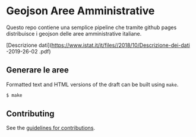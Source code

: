 # Geojson Aree Amministrative

Questo repo contiene una semplice pipeline che tramite github pages
 distribuisce i geojson delle aree amministrative italiane.


[Descrizione dati](https://www.istat.it/it/files//2018/10/Descrizione-dei-dati
-2019-26-02
.pdf)


## Generare le aree

Formatted text and HTML versions of the draft can be built using `make`.

```sh
$ make
```


## Contributing

See the
[guidelines for contributions](CONTRIBUTING.md).
